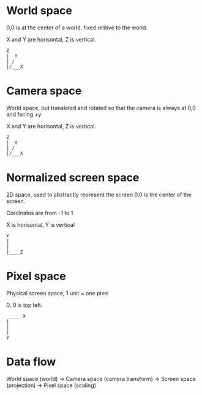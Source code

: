 # World space

0,0 is at the center of a world, fixed relitive to the world.

X and Y are horisontal, Z is vertical.

```
Z
|  Y
| / 
|/___X
```

# Camera space

World space, but translated and rotated so that the camera is always at 0,0 and facing +y

X and Y are horisontal, Z is vertical.

```
Z
|  Y
| / 
|/___X
```

# Normalized screen space

2D space, used to abstractly represent the screen 0,0 is the center of the screen.

Cordinates are from -1 to 1

X is horisontal, Y is vertical

```
Y
|
| 
|____Z
```

# Pixel space

Physical screen space, 1 unit = one pixel

0, 0 is top left.


```
 ____ X
|
|
|
Y
```

# Data flow

World space (world) -> Camera space (camera transform) -> Screen space (projection) -> Pixel space (scaling)
